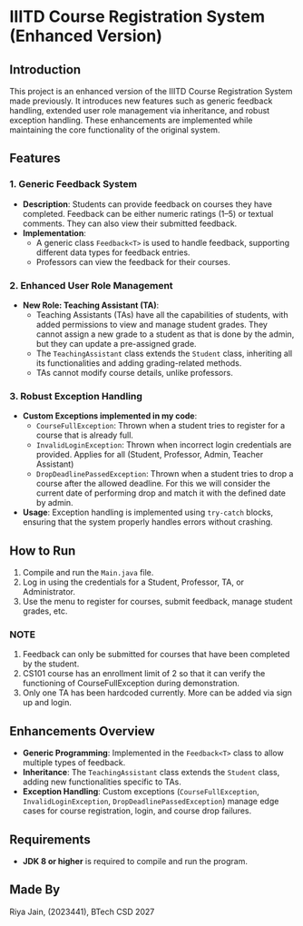 # IIITD Course Registration System (Enhanced Version)

## Introduction
This project is an enhanced version of the IIITD Course Registration System made previously. It introduces new features such as generic feedback handling, extended user role management via inheritance, and robust exception handling. These enhancements are implemented while maintaining the core functionality of the original system.

## Features

### 1. Generic Feedback System
- **Description**: Students can provide feedback on courses they have completed. Feedback can be either numeric ratings (1–5) or textual comments. They can also view their submitted feedback.
- **Implementation**:
   - A generic class `Feedback<T>` is used to handle feedback, supporting different data types for feedback entries.
   - Professors can view the feedback for their courses.

### 2. Enhanced User Role Management
- **New Role: Teaching Assistant (TA)**:
   - Teaching Assistants (TAs) have all the capabilities of students, with added permissions to view and manage student grades. They cannot assign a new grade to a student as that is done by the admin, but they can update a pre-assigned grade.
   - The `TeachingAssistant` class extends the `Student` class, inheriting all its functionalities and adding grading-related methods.
   - TAs cannot modify course details, unlike professors.

### 3. Robust Exception Handling
- **Custom Exceptions implemented in my code**:
   - `CourseFullException`: Thrown when a student tries to register for a course that is already full.
   - `InvalidLoginException`: Thrown when incorrect login credentials are provided. Applies for all (Student, Professor, Admin, Teacher Assistant)
   - `DropDeadlinePassedException`: Thrown when a student tries to drop a course after the allowed deadline. For this we will consider the current date of performing drop and match it with the defined date by admin.
- **Usage**: Exception handling is implemented using `try-catch` blocks, ensuring that the system properly handles errors without crashing.


## How to Run
1. Compile and run the `Main.java` file.
2. Log in using the credentials for a Student, Professor, TA, or Administrator.
3. Use the menu to register for courses, submit feedback, manage student grades, etc.

### NOTE
1. Feedback can only be submitted for courses that have been completed by the student.
2. CS101 course has an enrollment limit of 2 so that it can verify the functioning of CourseFullException during demonstration.
3. Only one TA has been hardcoded currently. More can be added via sign up and login.

## Enhancements Overview
- **Generic Programming**: Implemented in the `Feedback<T>` class to allow multiple types of feedback.
- **Inheritance**: The `TeachingAssistant` class extends the `Student` class, adding new functionalities specific to TAs.
- **Exception Handling**: Custom exceptions (`CourseFullException`, `InvalidLoginException`, `DropDeadlinePassedException`) manage edge cases for course registration, login, and course drop failures.

## Requirements
- **JDK 8 or higher** is required to compile and run the program.

## Made By
Riya Jain, (2023441), BTech CSD 2027
